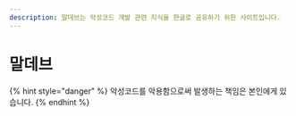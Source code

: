 ```yaml
---
description: 말데브는 악성코드 개발 관련 지식을 한글로 공유하기 위한 사이트입니다.
---
```


# 말데브



{% hint style="danger" %}
악성코드를 악용함으로써 발생하는 책임은 본인에게 있습니다.
{% endhint %}

